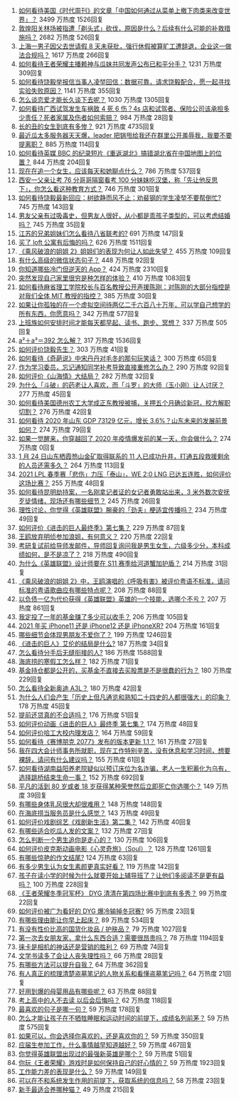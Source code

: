 1. [如何看待美国《时代周刊》的文章「中国如何通过从菜单上撤下肉类来改变世界」？](https://www.zhihu.com/question/440832450) 3499 万热度 1526回复
1. [敦煌阳关林场被指遭「剃头式」砍伐，原因是什么？后续有什么可能的补救措施吗？](https://www.zhihu.com/question/440744049) 2682 万热度 526回复
1. [上海一男子因父去世请假 8 天未获批，强行休假被算旷工遭辞退，企业这一做法合规吗？](https://www.zhihu.com/question/440932864) 1617 万热度 266回复
1. [如何看待王者荣耀主播赖神与瓜妹共同发声公布已和平分手？](https://www.zhihu.com/question/440913838) 1231 万热度 309回复
1. [如何看待饶毅举报信当事人凌堃回信：数据可靠，请求饶毅配合，愿一起寻找实验失败原因？](https://www.zhihu.com/question/440902596) 1141 万热度 355回复
1. [怎么谈恋爱才能长久谈下去呢？](https://www.zhihu.com/question/30616492) 1030 万热度 1305回复
1. [如何看待广西试驾发生车祸致 4 死 6 伤？4s 店和试驾者、保险公司该承担多少责任？死者家属及伤者如何索赔？](https://www.zhihu.com/question/440955191) 984 万热度 28回复
1. [长的丑的女生到底有多惨？](https://www.zhihu.com/question/352979580) 921 万热度 4735回复
1. [最近瓜太多服务器天天爆，leader 把锅甩给我还在群里公开羞辱我，我要不要提离职？](https://www.zhihu.com/question/440814594) 885 万热度 114回复
1. [如何看待英媒 BBC 的纪录短片《重返湖北》搞错湖北省在中国地图上的位置？](https://www.zhihu.com/question/440835928) 844 万热度 204回复
1. [现在在追一个女生，应该每天和她聊点什么？](https://www.zhihu.com/question/369960957) 786 万热度 537回复
1. [西安一父亲让考 76 分哥哥隔窗看考 100 分妹妹吃汉堡，称「先让他反思下」，你怎么看这种教育方式？](https://www.zhihu.com/question/440628513) 746 万热度 301回复
1. [如何看待饶毅最新回应：树欲静而风不止：劝裴钢的学生凌堃不要帮倒忙?](https://www.zhihu.com/question/440973780) 745 万热度 143回复
1. [男友父亲有过吸毒史，但男友人很好，从小都是乖孩子类型的，可以考虑结婚吗？](https://www.zhihu.com/question/63864273) 745 万热度 35回复
1. [江苏的兄弟姐妹们怎么看待八省联考的?](https://www.zhihu.com/question/438055048) 691 万热度 147回复
1. [买了 loft 公寓有后悔的吗？](https://www.zhihu.com/question/305616998) 626 万热度 1511回复
1. [《乘风破浪的姐姐 2》姐姐们的表现为何让人如此失望？](https://www.zhihu.com/question/440700900) 455 万热度 109回复
1. [有什么高级的微信状态句子？](https://www.zhihu.com/question/440750252) 448 万热度 92回复
1. [你知道哪些冷门但逆天的 App？](https://www.zhihu.com/question/37524914) 424 万热度 2310回复
1. [突然发现自己家里很穷是种怎样的体验？](https://www.zhihu.com/question/325864780) 410 万热度 1083回复
1. [如何看待麻省理工学院校长与百名教授公开声援陈刚：对陈刚的大部分指控是对我们全体 MIT 教授的指控？](https://www.zhihu.com/question/440811638) 385 万热度 30回复
1. [如果让你孤独的在一个虚拟空间待两亿二千六百八十万年，可以学自己想学的所有东西，你愿意吗？](https://www.zhihu.com/question/435734418) 342 万热度 577回复
1. [上班族如何安排时间才能每天都早起、读书、跑步、冥想？](https://www.zhihu.com/question/28042735) 337 万热度 505回复
1. [a²＋a³＝392 怎么解？](https://www.zhihu.com/question/357995704) 317 万热度 1536回复
1. [如何评价饶毅先生？](https://www.zhihu.com/question/440614545) 303 万热度 41回复
1. [如何看待《奇葩说》中宋丹丹对毛冬的那句玩笑话？](https://www.zhihu.com/question/440554419) 300 万热度 65回复
1. [作为学习委员，忘记通知同学补考导致直接重修怎么办？](https://www.zhihu.com/question/367786613) 290 万热度 92回复
1. [如何评价《山海情》大结局？](https://www.zhihu.com/question/440866398) 282 万热度 32回复
1. [为什么「斗破」的药老让人喜欢，而「斗罗」的大师（玉小刚）让人讨厌？](https://www.zhihu.com/question/440621192) 277 万热度 45回复
1. [如何看待美国德州农工大学成正东教授被捕，关押五个月确诊新冠，校方解职切割？](https://www.zhihu.com/question/440946248) 276 万热度 42回复
1. [如何看待 2020 年山东 GDP 73129 亿元，增长 3.6%？山东未来的发展前景如何？](https://www.zhihu.com/question/440769463) 274 万热度 79回复
1. [如果一觉醒来，你穿越回了 2020 年疫情爆发前的某一天，你会做什么？](https://www.zhihu.com/special/21261933) 274 万热度 0回复
1. [1 月 24 日山东栖霞笏山金矿取得联系的 11 人已成功升井，打通五段救援剩余的人员还需多久？](https://www.zhihu.com/question/440917933) 264 万热度 113回复
1. [2021 LPL 春季赛「悲伤」力压「泰山」，WE 2:0 LNG 已达五连胜，如何评价这场比赛？](https://www.zhihu.com/question/440974741) 255 万热度 48回复
1. [如何看待昆明劫持案，一名刚拿记者证的女记者勇敢站出来，3 米外数次安抚歹徒情绪，现场还有哪些细节？](https://www.zhihu.com/question/440760904) 245 万热度 26回复
1. [理性讨论，你觉得《英雄联盟》腕豪的「劲夫」梗适宜传播吗？](https://www.zhihu.com/question/440615256) 234 万热度 49回复
1. [如何评价《进击的巨人最终季》第七集？](https://www.zhihu.com/question/441020246) 229 万热度 87回复
1. [王鸥放弃明侦参加浪姐，有何意义？](https://www.zhihu.com/question/438719198) 220 万热度 22回复
1. [考研复试前给导师发邮件，导师回复询问我是男生女生，六级多少分，本科成绩如何，是不是凉了？](https://www.zhihu.com/question/376821993) 218 万热度 490回复
1. [为什么《英雄联盟》设计师要在 S11 赛季给河道蟹加护盾？](https://www.zhihu.com/question/440313826) 214 万热度 31回复
1. [《乘风破浪的姐姐 2》中，王鸥演唱的《呼吸有害》被评价粤语不标准，请问标准的粤语歌曲应有哪些特点呢？](https://www.zhihu.com/question/440617981) 208 万热度 88回复
1. [以负债一亿为代价获得《英雄联盟》英雄的一个技能，选哪个不亏？](https://www.zhihu.com/question/435041190) 207 万热度 861回复
1. [我定投了一年的基金赚了多少可以收手？](https://www.zhihu.com/question/313714502) 206 万热度 105回复
1. [2021 年买 iPhone11 还是 iPhone12 还是 iPhoneXR?](https://www.zhihu.com/question/439493182) 204 万热度 161回复
1. [哪些细节会体现男朋友不爱你了？](https://www.zhihu.com/question/265618616) 199 万热度 1246回复
1. [《进击的巨人》艾伦的结局是什么?](https://www.zhihu.com/question/374082323) 187 万热度 34回复
1. [怎么看待分手后无缝衔接的人?](https://www.zhihu.com/question/314506102) 186 万热度 1588回复
1. [海底捞的寒假工怎么样？](https://www.zhihu.com/question/303823226) 182 万热度 71回复
1. [基金持仓都是公开的，买基金不直接去买股票是不是很蠢的行为？](https://www.zhihu.com/question/439342323) 180 万热度 229回复
1. [怎么看待全新奥迪 A3L？](https://www.zhihu.com/question/433008636) 180 万热度 42回复
1. [为什么人们会产生「历史上但凡通览和熟知二十四史的人都很强大」的印象？](https://www.zhihu.com/question/20368758) 178 万热度 45回复
1. [提前还贷真的不合适吗？](https://www.zhihu.com/question/424662097) 176 万热度 51回复
1. [如何评价动画《进击的巨人》最终季 第七集？](https://www.zhihu.com/question/439902563) 174 万热度 48回复
1. [如何评价哈工大校内理发店？](https://www.zhihu.com/question/428904736) 164 万热度 59回复
1. [如何看待《赛博朋克 2077》发布的版本更新 1.1？](https://www.zhihu.com/question/440734089) 161 万热度 27回复
1. [我在四大会计师事务所就职，现在工作特别辛苦，没有休息和学习时间，想要裸辞，请问有什么建议吗？](https://www.zhihu.com/question/322809356) 155 万热度 61回复
1. [如何看待湖南益阳养老院疑似以预订床位为名诈骗，老人一生积蓄化为乌有，选择跳桥结束生命一事？](https://www.zhihu.com/question/440757467) 152 万热度 692回复
1. [平凡的活到 80 岁或者 18 岁获得某种荣誉然后立即死亡你选哪个？](https://www.zhihu.com/question/440661043) 149 万热度 39回复
1. [有哪些身体乳风很大却很难用？](https://www.zhihu.com/question/428594112) 148 万热度 148回复
1. [在海底捞当服务员是什么感觉？](https://www.zhihu.com/question/374985467) 143 万热度 49回复
1. [如何评价戏剧综艺《戏剧新生活》第二集？](https://www.zhihu.com/question/440825144) 142 万热度 40回复
1. [有哪些适合吃瓜人发的文案？](https://www.zhihu.com/question/440707824) 132 万热度 27回复
1. [怎么判断一个男生追你是走心的？](https://www.zhihu.com/question/307685355) 130 万热度 106回复
1. [如何评价皮克斯动画电影《心灵奇旅》（Soul）？](https://www.zhihu.com/question/332013569) 128 万热度 1261回复
1. [有哪些惊艳的作文结尾?](https://www.zhihu.com/question/369181074) 124 万热度 63回复
1. [有多少男生认为女生素颜更真实好看？](https://www.zhihu.com/question/355265359) 119 万热度 142回复
1. [孩子在读小学的时候为什么就要开始上辅导班了？让他们多阅读不是更有益吗？](https://www.zhihu.com/question/431156947) 100 万热度 228回复
1. [《王者荣耀冬季冠军杯》 DYG 清清在第四场比赛中到底有多秀？](https://www.zhihu.com/question/440835273) 99 万热度 22回复
1. [如何评价被广为看好的 DYG 爆冷输掉冬冠赛?](https://www.zhihu.com/question/440836459) 95 万热度 23回复
1. [有哪些理由能让你早上起床？](https://www.zhihu.com/question/437292225) 89 万热度 534回复
1. [有没有性价比高的国货化妆品 / 护肤品？](https://www.zhihu.com/question/299017653) 79 万热度 1027回复
1. [第一次去女朋友家，拿什么东西合适？需要很昂贵吗？](https://www.zhihu.com/question/335168600) 78 万热度 1194回复
1. [徕卡是相机的神话还是营销的胜利？](https://www.zhihu.com/question/20261150) 69 万热度 74回复
1. [文学书读多了会让人丧失理性吗？](https://www.zhihu.com/question/439326731) 66 万热度 28回复
1. [有哪些方法可以提升自我？](https://www.zhihu.com/question/300713363) 64 万热度 362回复
1. [有人真正的梳理清楚盗墓笔记的人物关系和看懂盗墓笔记吗？](https://www.zhihu.com/question/290699910) 64 万热度 21回复
1. [好用到爆的母婴用品有哪些呢？](https://www.zhihu.com/question/338131603) 63 万热度 88回复
1. [考上高中的人不去读 以后会后悔吗？](https://www.zhihu.com/question/440712918) 62 万热度 118回复
1. [最喜欢的句子是哪一句？](https://www.zhihu.com/question/439918746) 59 万热度 178回复
1. [怎么才能让孩子在不牺牲睡眠和运动时间的前提下，成绩名列前茅？](https://www.zhihu.com/question/430865519) 59 万热度 575回复
1. [如果可以，你会选择你喜欢的，还是喜欢你的？](https://www.zhihu.com/question/439214023) 59 万热度 350回复
1. [应届生参加工作，什么事情越早知道越好？](https://www.zhihu.com/question/407372614) 59 万热度 467回复
1. [你觉得英雄联盟出现过的最强新英雄是哪个？](https://www.zhihu.com/question/440040325) 59 万热度 51回复
1. [你玩《王者荣耀》游戏时是如何保持自己的好心情的？](https://www.zhihu.com/question/423133285) 59 万热度 1923回复
1. [工作能力差的表现是什么？](https://www.zhihu.com/question/272082217) 59 万热度 149回复
1. [可以在不和系统发生作用的前提下，获取系统的信息吗？](https://www.zhihu.com/question/366090242) 58 万热度 23回复
1. [新手最适合养哪种猫？](https://www.zhihu.com/question/362669725) 49 万热度 215回复